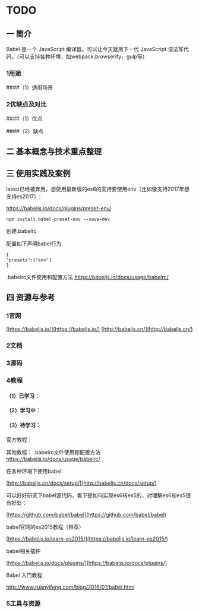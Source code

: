 # TODO

## 一 简介
Babel 是一个 JavaScript 编译器。可以让今天就用下一代 JavaScript 语法写代码。（可以支持各种环境，如webpack,browserify，gulp等）

### 1用途
####（1）适用场景


### 2优缺点及对比
####（1）优点

####（2）缺点


## 二 基本概念与技术重点整理

## 三 使用实践及案例
latest已经被弃用，想使用最新版的es6的支持要使用env（比如像支持2017年想支持es2017）:

https://babeljs.io/docs/plugins/preset-env/

```
npm install babel-preset-env --save-dev
```



创建.babelrc

配置如下声明babel行为

```
{
"presets":["env"]
}
```

.babelrc文件使用和配置方法
https://babeljs.io/docs/usage/babelrc/


 

## 四 资源与参考

### 1官网
[https://babeljs.io/](https://babeljs.io/)
[http://babeljs.cn/](http://babeljs.cn/)



### 2文档

### 3源码

### 4教程
#### （1）已学习：



#### （2）学习中：



#### （3）待学习：
官方教程：

其他教程：
.babelrc文件使用和配置方法
https://babeljs.io/docs/usage/babelrc/

在各种环境下使用babel:

[http://babeljs.cn/docs/setup/](http://babeljs.cn/docs/setup/)

可以好好研究下babel源代码，看下是如何实现es6转es5的，对理解es6和es5很有好处：

[https://github.com/babel/babel](https://github.com/babel/babel)

babel官网的es2015教程（推荐）

[https://babeljs.io/learn-es2015/](https://babeljs.io/learn-es2015/)

babel相关插件

[https://babeljs.io/docs/plugins/](https://babeljs.io/docs/plugins/)

Babel 入门教程
http://www.ruanyifeng.com/blog/2016/01/babel.html

### 5工具与资源

